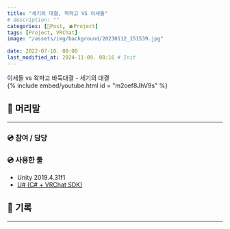 ```yaml
---
title: "세기의 대결, 왁파고 VS 이세돌"
# description: ""
categories: [📀Post, 🫐Project]
tags: [Project, VRChat]
image: "/assets/img/background/20230112_151539.jpg"

date: 2022-07-10. 00:00
last_modified_at: 2024-11-09. 08:16 # Init
---
```


이세돌 vs 왁파고 바둑대결 - 세기의 대결  
{% include embed/youtube.html id = "m2oef8JhV9s" %}

## 📀 머리말

---

### 💿 참여 / 담당

### 💿 사용한 툴

- Unity 2019.4.31f1
- [U# (C# + VRChat SDK)](https://udonsharp.docs.vrchat.com/)

## 📀 기록

---
